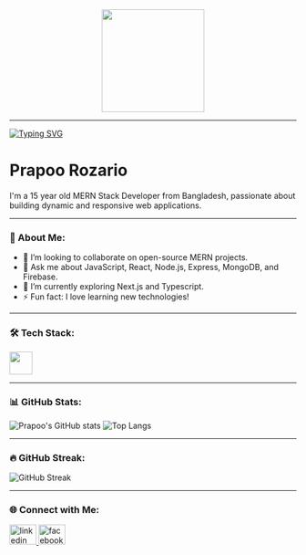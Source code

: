 <div align="center">
  <img height="180" src="https://i.ibb.co.com/Z1V4dpqn/Linked-In-Cover.png" />
</div>

---

[![Typing SVG](https://readme-typing-svg.herokuapp.com?font=Fira+Code&size=24&pause=1000&color=F70000&width=435&lines=Hi+there!+I'm+Prapoo+Rozario;A+15+year+old+MERN+Stack+Dev)](https://git.io/typing-svg)

<h1 align="left">Prapoo Rozario</h1>

<p align="left">I'm a 15 year old MERN Stack Developer from Bangladesh, passionate about building dynamic and responsive web applications.</p>

---

### 🚀 About Me:
- 👯 I’m looking to collaborate on open-source MERN projects.
- 💬 Ask me about JavaScript, React, Node.js, Express, MongoDB, and Firebase.
- 🌱 I’m currently exploring Next.js and Typescript.
- ⚡ Fun fact: I love learning new technologies!

---

### 🛠 Tech Stack:
<div align="left">
  <img src="https://skillicons.dev/icons?i=html,css,tailwind,js,react,nodejs,express,mongodb,firebase,git,github,vscode" height="40" />
</div>

---

### 📊 GitHub Stats:
![Prapoo's GitHub stats](https://github-readme-stats.vercel.app/api?username=PrapooRozario&show_icons=true&theme=radical)
![Top Langs](https://github-readme-stats.vercel.app/api/top-langs/?username=PrapooRozario&layout=compact&theme=radical)

---

### 🔥 GitHub Streak:
![GitHub Streak](https://github-readme-streak-stats.herokuapp.com/?user=PrapooRozario&theme=radical)

---

### 🌐 Connect with Me:
<div align="left">
  <a href="https://www.linkedin.com/in/prapoo-rozario-825259290/" target="_blank">
    <img src="https://raw.githubusercontent.com/maurodesouza/profile-readme-generator/master/src/assets/icons/social/linkedin/default.svg" width="47" height="35" alt="linkedin logo" />
  </a>
  <a href="https://www.facebook.com/profile.php?id=100081222159432" target="_blank">
    <img src="https://raw.githubusercontent.com/maurodesouza/profile-readme-generator/master/src/assets/icons/social/facebook/default.svg" width="47" height="35" alt="facebook logo" />
  </a>
</div>
